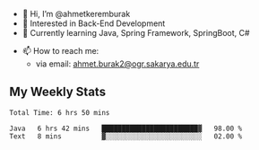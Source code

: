 - 👋 Hi, I’m @ahmetkeremburak
- 👀 Interested in Back-End Development
- 🌱 Currently learning Java, Spring Framework, SpringBoot, C#
<!---
- :book: Currently reading "[Guin Saga](https://en.wikipedia.org/wiki/Guin_Saga)"
- :tv: Currently playing "[Euro Truck Simulator 2](https://en.wikipedia.org/wiki/Euro_Truck_Simulator_2)"
--->
- 📫 How to reach me:  
  - via email: ahmet.burak2@ogr.sakarya.edu.tr
<!---
- 💞️ I’m looking to collaborate on ...
--->

<!---
ahmetkeremburak/ahmetkeremburak is a ✨ special ✨ repository because its `README.md` (this file) appears on your GitHub profile.
You can click the Preview link to take a look at your changes.
--->
## My Weekly Stats
<!--START_SECTION:waka-->

```text
Total Time: 6 hrs 50 mins

Java   6 hrs 42 mins   ████████████████████████▓   98.00 %
Text   8 mins          ▓░░░░░░░░░░░░░░░░░░░░░░░░   02.00 %
```

<!--END_SECTION:waka-->
